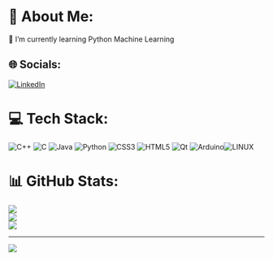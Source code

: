 # 💫 About Me:
<!---🔭 I’m currently working on Java<br>---->
🌱 I’m currently learning Python Machine Learning<br>


## 🌐 Socials:
[![LinkedIn](https://img.shields.io/badge/LinkedIn-%230077B5.svg?logo=linkedin&logoColor=white)](https://linkedin.com/in/buğra-özdemir-a500b9247) 

# 💻 Tech Stack:
![C++](https://img.shields.io/badge/c++-%2300599C.svg?style=for-the-badge&logo=c%2B%2B&logoColor=white) ![C](https://img.shields.io/badge/c-%2300599C.svg?style=for-the-badge&logo=c&logoColor=white) ![Java](https://img.shields.io/badge/java-%23ED8B00.svg?style=for-the-badge&logo=java&logoColor=white)
 ![Python](https://img.shields.io/badge/python-3670A0?style=for-the-badge&logo=python&logoColor=ffdd54) ![CSS3](https://img.shields.io/badge/css3-%231572B6.svg?style=for-the-badge&logo=css3&logoColor=white) ![HTML5](https://img.shields.io/badge/html5-%23E34F26.svg?style=for-the-badge&logo=html5&logoColor=white) ![Qt](https://img.shields.io/badge/Qt-%23217346.svg?style=for-the-badge&logo=Qt&logoColor=white) ![Arduino](https://img.shields.io/badge/-Arduino-00979D?style=for-the-badge&logo=Arduino&logoColor=white)![LINUX](https://img.shields.io/badge/Linux-FCC624?style=for-the-badge&logo=linux&logoColor=black)
# 📊 GitHub Stats:
![](https://github-readme-stats.vercel.app/api?username=Bugraozdmr&theme=dracula&hide_border=false&include_all_commits=true&count_private=false)<br/>
![](https://github-readme-streak-stats.herokuapp.com/?user=Bugraozdmr&theme=dracula&hide_border=false)<br/>
![](https://github-readme-stats.vercel.app/api/top-langs/?username=Bugraozdmr&theme=dracula&hide_border=false&include_all_commits=true&count_private=false&layout=compact)

---
[![](https://visitcount.itsvg.in/api?id=Bugraozdmr&icon=0&color=0)](https://visitcount.itsvg.in)

<!-- Proudly created with GPRM ( https://gprm.itsvg.in )  and I am so greatfull for that you can easly use thanks for helping me -->






<!-- Proudly created with GPRM ( https://gprm.itsvg.in ) -->
